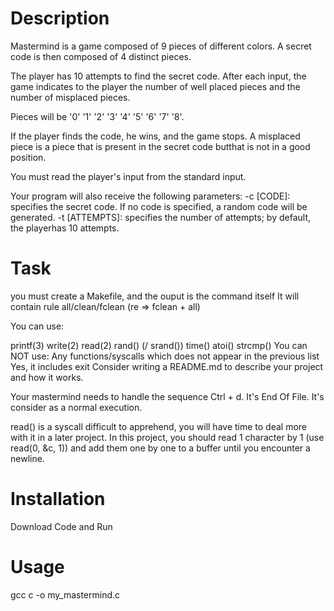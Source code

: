 # Description

Mastermind is a game composed of 9 pieces of different colors. A secret code is then composed of 4 distinct pieces.

The player has 10 attempts to find the secret code. After each input, the game indicates to the player the number of well placed pieces and the number of misplaced pieces.

Pieces will be '0' '1' '2' '3' '4' '5' '6' '7' '8'.

If the player finds the code, he wins, and the game stops. A misplaced piece is a piece that is present in the secret code butthat is not in a good position.

You must read the player's input from the standard input.

Your program will also receive the following parameters: -c [CODE]: specifies the secret code. If no code is specified, a random code will be generated. -t [ATTEMPTS]: specifies the number of attempts; by default, the playerhas 10 attempts.

# Task

you must create a Makefile, and the ouput is the command itself It will contain rule all/clean/fclean (re => fclean + all)

You can use:

printf(3)
write(2)
read(2)
rand() (/ srand())
time()
atoi()
strcmp()
You can NOT use:
Any functions/syscalls which does not appear in the previous list
Yes, it includes exit
Consider writing a README.md to describe your project and how it works.

Your mastermind needs to handle the sequence Ctrl + d. It's End Of File. It's consider as a normal execution.

read() is a syscall difficult to apprehend, you will have time to deal more with it in a later project. In this project, you should read 1 character by 1 (use read(0, &c, 1)) and add them one by one to a buffer until you encounter a newline.

# Installation
Download Code and Run

# Usage

gcc c -o my_mastermind.c 